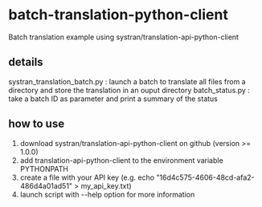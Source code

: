 # batch-translation-python-client
Batch translation example using systran/translation-api-python-client

## details
systran_translation_batch.py : launch a batch to translate all files from a directory and store the translation in an ouput directory
batch_status.py : take a batch ID as parameter and print a summary of the status

## how to use
1. download systran/translation-api-python-client on github (version >= 1.0.0)
2. add translation-api-python-client to the environment variable PYTHONPATH
3. create a file with your API key (e.g. echo "16d4c575-4606-48cd-afa2-486d4a01ad51" > my_api_key.txt)
4. launch script with --help option for more information
